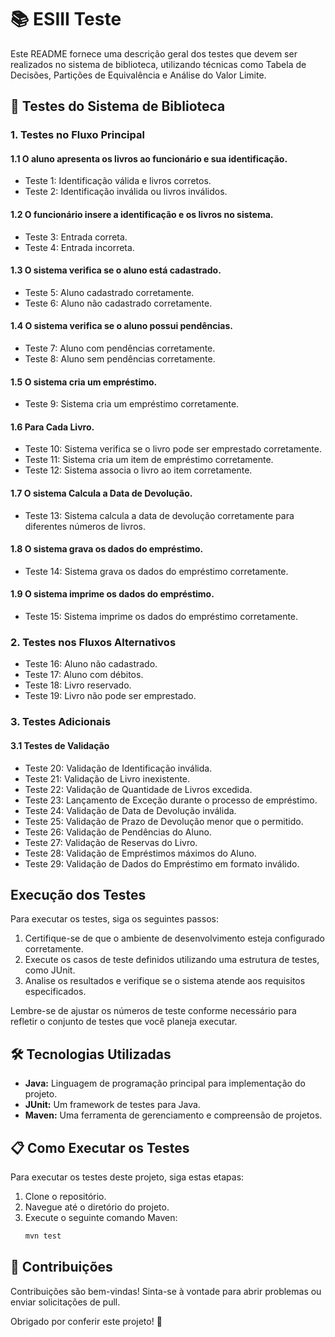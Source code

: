# 📚 ESIII Teste

Este README fornece uma descrição geral dos testes que devem ser realizados no sistema de biblioteca, utilizando técnicas como Tabela de Decisões, Partições de Equivalência e Análise do Valor Limite.

## 🚀 Testes do Sistema de Biblioteca

### 1. Testes no Fluxo Principal

#### 1.1 O aluno apresenta os livros ao funcionário e sua identificação.

- Teste 1: Identificação válida e livros corretos.
- Teste 2: Identificação inválida ou livros inválidos.

#### 1.2 O funcionário insere a identificação e os livros no sistema.

- Teste 3: Entrada correta.
- Teste 4: Entrada incorreta.

#### 1.3 O sistema verifica se o aluno está cadastrado.

- Teste 5: Aluno cadastrado corretamente.
- Teste 6: Aluno não cadastrado corretamente.

#### 1.4 O sistema verifica se o aluno possui pendências.

- Teste 7: Aluno com pendências corretamente.
- Teste 8: Aluno sem pendências corretamente.

#### 1.5 O sistema cria um empréstimo.

- Teste 9: Sistema cria um empréstimo corretamente.

#### 1.6 Para Cada Livro.

- Teste 10: Sistema verifica se o livro pode ser emprestado corretamente.
- Teste 11: Sistema cria um item de empréstimo corretamente.
- Teste 12: Sistema associa o livro ao item corretamente.

#### 1.7 O sistema Calcula a Data de Devolução.

- Teste 13: Sistema calcula a data de devolução corretamente para diferentes números de livros.

#### 1.8 O sistema grava os dados do empréstimo.

- Teste 14: Sistema grava os dados do empréstimo corretamente.

#### 1.9 O sistema imprime os dados do empréstimo.

- Teste 15: Sistema imprime os dados do empréstimo corretamente.

### 2. Testes nos Fluxos Alternativos

- Teste 16: Aluno não cadastrado.
- Teste 17: Aluno com débitos.
- Teste 18: Livro reservado.
- Teste 19: Livro não pode ser emprestado.

### 3. Testes Adicionais

#### 3.1 Testes de Validação

- Teste 20: Validação de Identificação inválida.
- Teste 21: Validação de Livro inexistente.
- Teste 22: Validação de Quantidade de Livros excedida.
- Teste 23: Lançamento de Exceção durante o processo de empréstimo.
- Teste 24: Validação de Data de Devolução inválida.
- Teste 25: Validação de Prazo de Devolução menor que o permitido.
- Teste 26: Validação de Pendências do Aluno.
- Teste 27: Validação de Reservas do Livro.
- Teste 28: Validação de Empréstimos máximos do Aluno.
- Teste 29: Validação de Dados do Empréstimo em formato inválido.

## Execução dos Testes

Para executar os testes, siga os seguintes passos:

1. Certifique-se de que o ambiente de desenvolvimento esteja configurado corretamente.
2. Execute os casos de teste definidos utilizando uma estrutura de testes, como JUnit.
3. Analise os resultados e verifique se o sistema atende aos requisitos especificados.

Lembre-se de ajustar os números de teste conforme necessário para refletir o conjunto de testes que você planeja executar.


## 🛠️ Tecnologias Utilizadas

- **Java:** Linguagem de programação principal para implementação do projeto.
- **JUnit:** Um framework de testes para Java.
- **Maven:** Uma ferramenta de gerenciamento e compreensão de projetos.

## 📋 Como Executar os Testes

Para executar os testes deste projeto, siga estas etapas:

1. Clone o repositório.
2. Navegue até o diretório do projeto.
3. Execute o seguinte comando Maven:
   ```bash
   mvn test
   ```

## 🤝 Contribuições

Contribuições são bem-vindas! Sinta-se à vontade para abrir problemas ou enviar solicitações de pull.

Obrigado por conferir este projeto! 🚀
